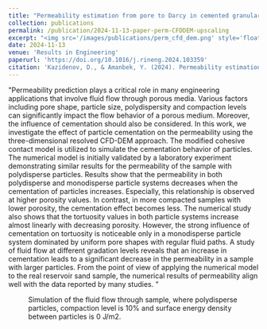 ```yaml
---
title: "Permeability estimation from pore to Darcy in cemented granular media using resolved CFD-DEM model"
collection: publications
permalink: /publication/2024-11-13-paper-perm-CFDDEM-upscaling
excerpt: "<img src='/images/publications/perm_cfd_dem.png' style='float:left;width:120px;height:73px;'>"
date: 2024-11-13
venue: 'Results in Engineering'
paperurl: 'https://doi.org/10.1016/j.rineng.2024.103359'
citation: 'Kazidenov, D., & Amanbek, Y. (2024). Permeability estimation from pore to Darcy in cemented granular media using resolved CFD-DEM model. Results in Engineering, 103359.'
---
```


"Permeability prediction plays a critical role in many engineering applications that involve fluid flow 
through porous media. Various factors including pore shape, particle size, polydispersity and compaction levels 
can significantly impact the flow behavior of a porous medium. Moreover, the influence of cementation should also 
be considered. In this work, we investigate the effect of particle cementation on the permeability using the
 three-dimensional resolved CFD-DEM approach. The modified cohesive contact model is utilized to simulate the 
 cementation behavior of particles. The numerical model is initially validated by a laboratory experiment
 demonstrating similar results for the permeability of the sample with polydisperse particles. Results show that
 the permeability in both polydisperse and monodisperse particle systems decreases when the cementation of particles
 increases. Especially, this relationship is observed at higher porosity values. In contrast, in more compacted 
 samples with lower porosity, the cementation effect becomes less. The numerical study also shows that the tortuosity
 values in both particle systems increase almost linearly with decreasing porosity. However, the strong influence of
 cementation on tortuosity is noticeable only in a monodisperse particle system dominated by uniform pore shapes with 
 regular fluid paths. A study of fluid flow at different gradation levels reveals that an increase in cementation 
 leads to a significant decrease in the permeability in a sample with larger particles. From the point of view of 
 applying the numerical model to the real reservoir sand sample, the numerical results of permeability align well 
 with the data reported by many studies.
 "
 
 
 <figure>
  <p align="center">
  <div class="image_resize">
  <img src="/images/animations/Video_permeability_medium.gif"  alt="">
  <figcaption> Simulation of the fluid flow through sample, where polydisperse particles, compaction level is 10% and surface energy density between particles is 0 J/m2.</figcaption>
  </div>
  </p>
</figure>

